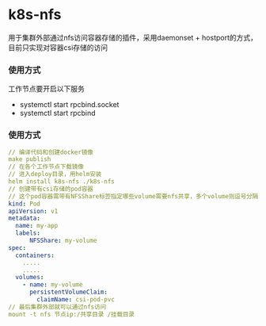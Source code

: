 # k8s-nfs
用于集群外部通过nfs访问容器存储的插件，采用daemonset + hostport的方式，目前只实现对容器csi存储的访问

### 使用方式
工作节点要开启以下服务
- systemctl start rpcbind.socket
- systemctl start rpcbind

### 使用方式
```yaml
// 编译代码和创建docker镜像
make publish 
// 在各个工作节点下载镜像
// 进入deploy目录，用helm安装
helm install k8s-nfs ./k8s-nfs
// 创建带有csi存储的pod容器
// 这个pod容器需带有NFSShare标签指定哪些volume需要nfs共享，多个volume则逗号分隔，如下
kind: Pod
apiVersion: v1
metadata:
  name: my-app
  labels:
      NFSShare: my-volume
spec:
  containers:
    .....
    .....
  volumes:
    - name: my-volume
      persistentVolumeClaim:
        claimName: csi-pod-pvc
// 最后集群外部就可以通过nfs访问
mount -t nfs 节点ip:/共享目录 /挂载目录
```


